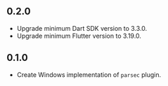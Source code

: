 ## 0.2.0

- Upgrade minimum Dart SDK version to 3.3.0.
- Upgrade minimum Flutter version to 3.19.0.

## 0.1.0

- Create Windows implementation of `parsec` plugin.
